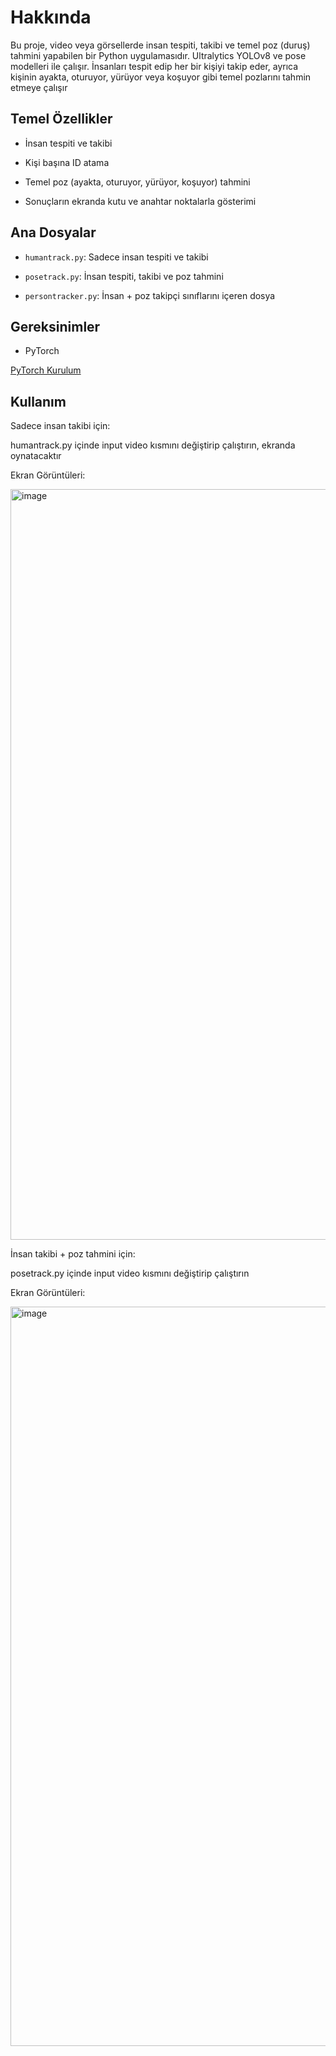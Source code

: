 # Hakkında

Bu proje, video veya görsellerde insan tespiti, takibi ve temel poz (duruş) tahmini yapabilen bir Python uygulamasıdır. Ultralytics YOLOv8 ve pose modelleri ile çalışır. İnsanları tespit edip her bir kişiyi takip eder, ayrıca kişinin ayakta, oturuyor, yürüyor veya koşuyor gibi temel pozlarını tahmin etmeye çalışır



## Temel Özellikler

- İnsan tespiti ve takibi

- Kişi başına ID atama

- Temel poz (ayakta, oturuyor, yürüyor, koşuyor) tahmini

- Sonuçların ekranda kutu ve anahtar noktalarla gösterimi



## Ana Dosyalar

- `humantrack.py`: Sadece insan tespiti ve takibi

- `posetrack.py`: İnsan tespiti, takibi ve poz tahmini

- `persontracker.py`: İnsan + poz takipçi sınıflarını içeren dosya
  
## Gereksinimler

- PyTorch 

[PyTorch Kurulum](https://pytorch.org/get-started/locally/)



## Kullanım

Sadece insan takibi için:

humantrack.py içinde input video kısmını değiştirip çalıştırın, ekranda oynatacaktır



Ekran Görüntüleri:

<img width="2133" height="1201" alt="image" src="https://github.com/user-attachments/assets/6af8d157-60d6-44b6-957e-6b0c532422e2" />









İnsan takibi + poz tahmini için:

posetrack.py içinde input video kısmını değiştirip çalıştırın



Ekran Görüntüleri:

<img width="2115" height="1183" alt="image" src="https://github.com/user-attachments/assets/fb6ccb72-c53d-43df-bc02-6e141e2bb901" />









